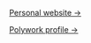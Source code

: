[Personal website &rarr;](https://enaut-dev.vercel.app/)

[Polywork profile &rarr;](https://www.polywork.com/arnaudmanaranche)
